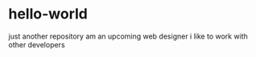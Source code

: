 # hello-world
just another repository
am an upcoming web designer 
i like to work with other developers
